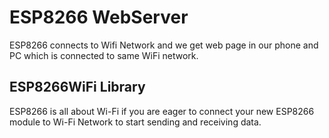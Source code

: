 # ESP8266 WebServer
ESP8266 connects to Wifi Network and we get web page in our phone and PC which is connected to same WiFi network.

## ESP8266WiFi Library

ESP8266 is all about Wi-Fi if you are eager to connect your new ESP8266 module to Wi-Fi Network to start sending and receiving data.
